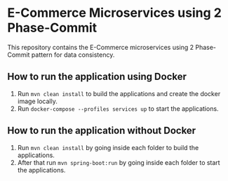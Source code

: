 # E-Commerce Microservices using 2 Phase-Commit
This repository contains the E-Commerce microservices using 2 Phase-Commit pattern for data consistency.

## How to run the application using Docker

1. Run `mvn clean install` to build the applications and create the docker image locally.
2. Run `docker-compose --profiles services up` to start the applications.

## How to run the application without Docker

1. Run `mvn clean install` by going inside each folder to build the applications.
2. After that run `mvn spring-boot:run` by going inside each folder to start the applications.

